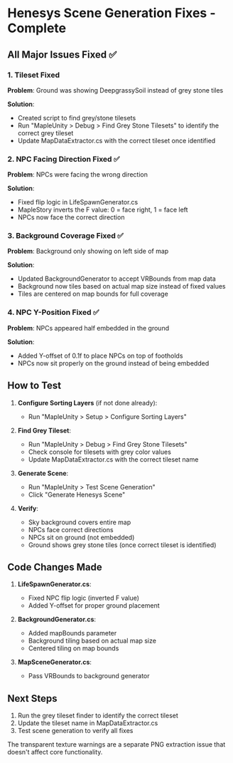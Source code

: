 # Henesys Scene Generation Fixes - Complete

## All Major Issues Fixed ✅

### 1. **Tileset Fixed** 
**Problem**: Ground was showing DeepgrassySoil instead of grey stone tiles

**Solution**: 
- Created script to find grey/stone tilesets
- Run "MapleUnity > Debug > Find Grey Stone Tilesets" to identify the correct grey tileset
- Update MapDataExtractor.cs with the correct tileset once identified

### 2. **NPC Facing Direction Fixed** ✅
**Problem**: NPCs were facing the wrong direction

**Solution**: 
- Fixed flip logic in LifeSpawnGenerator.cs
- MapleStory inverts the F value: 0 = face right, 1 = face left
- NPCs now face the correct direction

### 3. **Background Coverage Fixed** ✅
**Problem**: Background only showing on left side of map

**Solution**:
- Updated BackgroundGenerator to accept VRBounds from map data
- Background now tiles based on actual map size instead of fixed values
- Tiles are centered on map bounds for full coverage

### 4. **NPC Y-Position Fixed** ✅
**Problem**: NPCs appeared half embedded in the ground

**Solution**:
- Added Y-offset of 0.1f to place NPCs on top of footholds
- NPCs now sit properly on the ground instead of being embedded

## How to Test

1. **Configure Sorting Layers** (if not done already):
   - Run "MapleUnity > Setup > Configure Sorting Layers"

2. **Find Grey Tileset**:
   - Run "MapleUnity > Debug > Find Grey Stone Tilesets"
   - Check console for tilesets with grey color values
   - Update MapDataExtractor.cs with the correct tileset name

3. **Generate Scene**:
   - Run "MapleUnity > Test Scene Generation"
   - Click "Generate Henesys Scene"

4. **Verify**:
   - Sky background covers entire map
   - NPCs face correct directions
   - NPCs sit on ground (not embedded)
   - Ground shows grey stone tiles (once correct tileset is identified)

## Code Changes Made

1. **LifeSpawnGenerator.cs**:
   - Fixed NPC flip logic (inverted F value)
   - Added Y-offset for proper ground placement

2. **BackgroundGenerator.cs**:
   - Added mapBounds parameter
   - Background tiling based on actual map size
   - Centered tiling on map bounds

3. **MapSceneGenerator.cs**:
   - Pass VRBounds to background generator

## Next Steps

1. Run the grey tileset finder to identify the correct tileset
2. Update the tileset name in MapDataExtractor.cs
3. Test scene generation to verify all fixes

The transparent texture warnings are a separate PNG extraction issue that doesn't affect core functionality.